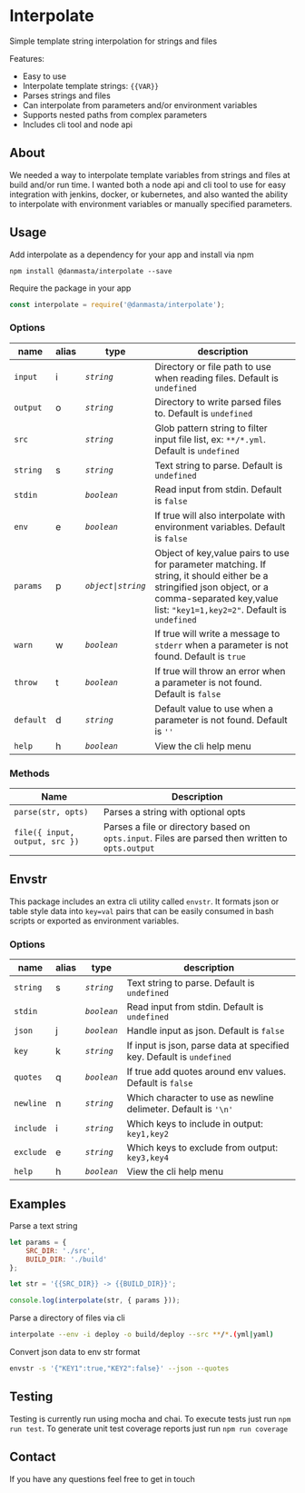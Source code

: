 # Interpolate
Simple template string interpolation for strings and files

Features:
* Easy to use
* Interpolate template strings: `{{VAR}}`
* Parses strings and files
* Can interpolate from parameters and/or environment variables
* Supports nested paths from complex parameters
* Includes cli tool and node api

## About
We needed a way to interpolate template variables from strings and files at build and/or run time. I wanted both a node api and cli tool to use for easy integration with jenkins, docker, or kubernetes, and also wanted the ability to interpolate with environment variables or manually specified parameters.

## Usage
Add interpolate as a dependency for your app and install via npm
```
npm install @danmasta/interpolate --save
```
Require the package in your app
```javascript
const interpolate = require('@danmasta/interpolate');
```

### Options
name | alias | type | description
-----|-------|------|------------
`input` | i | *`string`* | Directory or file path to use when reading files. Default is `undefined`
`output` | o | *`string`* | Directory to write parsed files to. Default is `undefined`
`src` |  | *`string`* | Glob pattern string to filter input file list, ex: `**/*.yml`. Default is `undefined`
`string` | s | *`string`* | Text string to parse. Default is `undefined`
`stdin` |  | *`boolean`* | Read input from stdin. Default is `false`
`env` | e | *`boolean`* | If true will also interpolate with environment variables. Default is `false`
`params` | p | *`object\|string`* | Object of key,value pairs to use for parameter matching. If string, it should either be a stringified json object, or a comma-separated key,value list: `"key1=1,key2=2"`. Default is `undefined`
`warn` | w | *`boolean`* | If true will write a message to `stderr` when a parameter is not found. Default is `true`
`throw` | t | *`boolean`* | If true will throw an error when a parameter is not found. Default is `false`
`default` | d | *`string`* | Default value to use when a parameter is not found. Default is `''`
`help` | h | *`boolean`* | View the cli help menu

### Methods
Name | Description
-----|------------
`parse(str, opts)` | Parses a string with optional opts
`file({ input, output, src })` | Parses a file or directory based on `opts.input`. Files are parsed then written to `opts.output`

## Envstr
This package includes an extra cli utility called `envstr`. It formats json or table style data into `key=val` pairs that can be easily consumed in bash scripts or exported as environment variables.

### Options
name | alias | type | description
-----|-------|------|------------
`string` | s | *`string`* | Text string to parse. Default is `undefined`
`stdin` |  | *`boolean`* | Read input from stdin. Default is `undefined`
`json` | j | *`boolean`* | Handle input as json. Default is `false`
`key` | k | *`string`* | If input is json, parse data at specified key. Default is `undefined`
`quotes` | q | *`boolean`* | If true add quotes around env values. Default is `false`
`newline` | n | *`string`* | Which character to use as newline delimeter. Default is `'\n'`
`include` | i | *`string`* | Which keys to include in output: `key1,key2`
`exclude` | e | *`string`* | Which keys to exclude from output: `key3,key4`
`help` | h | *`boolean`* | View the cli help menu

## Examples
Parse a text string
```javascript
let params = {
    SRC_DIR: './src',
    BUILD_DIR: './build'
};

let str = '{{SRC_DIR}} -> {{BUILD_DIR}}';

console.log(interpolate(str, { params }));
```
Parse a directory of files via cli
```bash
interpolate --env -i deploy -o build/deploy --src **/*.(yml|yaml)
```
Convert json data to env str format
```bash
envstr -s '{"KEY1":true,"KEY2":false}' --json --quotes
```

## Testing
Testing is currently run using mocha and chai. To execute tests just run `npm run test`. To generate unit test coverage reports just run `npm run coverage`

## Contact
If you have any questions feel free to get in touch
